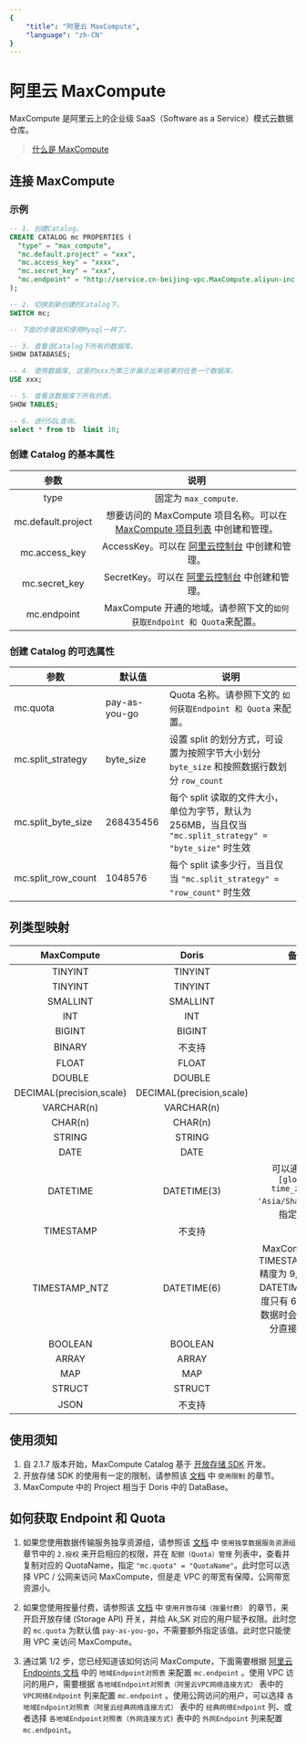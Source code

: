 ```yaml
---
{
    "title": "阿里云 MaxCompute",
    "language": "zh-CN"
}
---
```


# 阿里云 MaxCompute

MaxCompute 是阿里云上的企业级 SaaS（Software as a Service）模式云数据仓库。

> [什么是 MaxCompute](https://help.aliyun.com/zh/MaxCompute/product-overview/what-is-MaxCompute)


## 连接 MaxCompute

### 示例

``` sql 
-- 1. 创建Catalog。
CREATE CATALOG mc PROPERTIES (
  "type" = "max_compute",
  "mc.default.project" = "xxx",
  "mc.access_key" = "xxxx",
  "mc.secret_key" = "xxx",
  "mc.endpoint" = "http://service.cn-beijing-vpc.MaxCompute.aliyun-inc.com/api"
);

-- 2. 切换到新创建的Catalog下。
SWITCH mc;

-- 下面的步骤就和使用Mysql一样了。

-- 3. 查看该Catalog下所有的数据库。
SHOW DATABASES;

-- 4. 使用数据库, 这里的xxx为第三步展示出来结果的任意一个数据库。
USE xxx;

-- 5. 查看该数据库下所有的表。
SHOW TABLES;

-- 6. 进行SQL查询。
select * from tb  limit 10;
```


### 创建 Catalog 的基本属性 

|参数           | 说明    | 
|:-------------:|:-------:|
|   type       | 固定为 `max_compute`. |
|mc.default.project | 想要访问的 MaxCompute 项目名称。可以在 [MaxCompute 项目列表](https://MaxCompute.console.aliyun.com/cn-beijing/project-list) 中创建和管理。 | 
| mc.access_key | AccessKey。可以在 [阿里云控制台](https://ram.console.aliyun.com/manage/ak) 中创建和管理。| 
| mc.secret_key | SecretKey。可以在 [阿里云控制台](https://ram.console.aliyun.com/manage/ak) 中创建和管理。 | 
|mc.endpoint | MaxCompute 开通的地域。请参照下文的`如何获取Endpoint 和 Quota`来配置。 | 



### 创建 Catalog 的可选属性 

| 参数     |  默认值  | 说明 | 
|---|---|---|
|   mc.quota      | pay-as-you-go |  Quota 名称。请参照下文的 `如何获取Endpoint 和 Quota` 来配置。   | 
| mc.split_strategy | byte_size |   设置 split 的划分方式，可设置为按照字节大小划分 `byte_size` 和按照数据行数划分 `row_count` |
|  mc.split_byte_size| 268435456   |  每个 split 读取的文件大小，单位为字节，默认为 256MB，当且仅当 `"mc.split_strategy" = "byte_size"` 时生效 |
| mc.split_row_count | 1048576 | 每个 split 读多少行，当且仅当 `"mc.split_strategy" = "row_count"` 时生效  |




## 列类型映射

|MaxCompute               |Doris                    |备注     | 
|:-----------------------:|:-----------------------:|:------:|
|TINYINT                  |TINYINT                  |        |
|TINYINT                  |TINYINT                  |        |
|SMALLINT                 |SMALLINT                 |        |
|INT                      |INT                      |        |
|BIGINT                   |BIGINT                   |        |
|BINARY                   |不支持                    |        |
|FLOAT                    |FLOAT                    |        |
|DOUBLE                   |DOUBLE                   |        |
|DECIMAL(precision,scale) |DECIMAL(precision,scale) |        |
|VARCHAR(n)               |VARCHAR(n)               |        |
|CHAR(n)                  |CHAR(n)                  |        |
|STRING                   |STRING                   |        |
|DATE                     |DATE                     |        |
|DATETIME                 |DATETIME(3)              | 可以通过`SET [global] time_zone = 'Asia/Shanghai'`来指定时区 |
|TIMESTAMP                |不支持                    |        |
|TIMESTAMP_NTZ            |DATETIME(6)              |MaxCompute 的 TIMESTAMP_NTZ 精度为 9, Doris 的 DATETIME 最大精度只有 6，故读取数据时会将多的部分直接截断。 |
|BOOLEAN                  |BOOLEAN                  |        |
|ARRAY                    |ARRAY                    |        |
|MAP                      |MAP                      |        |
|STRUCT                   |STRUCT                   |        |
|JSON                     |不支持                    |        |


## 使用须知

1. 自 2.1.7 版本开始，MaxCompute Catalog 基于 [开放存储 SDK](https://help.aliyun.com/zh/maxcompute/user-guide/overview-1) 开发。
2. 开放存储 SDK 的使用有一定的限制，请参照该 [文档](https://help.aliyun.com/zh/maxcompute/user-guide/overview-1) 中 `使用限制` 的章节。
3. MaxCompute 中的 Project 相当于 Doris 中的 DataBase。 


## 如何获取 Endpoint 和 Quota


1. 如果您使用数据传输服务独享资源组，请参照该 [文档](https://help.aliyun.com/zh/maxcompute/user-guide/purchase-and-use-exclusive-resource-groups-for-dts) 中 `使用独享数据服务资源组` 章节中的 `2.授权` 来开启相应的权限，并在 `配额（Quota）管理` 列表中，查看并复制对应的 QuotaName，指定 `"mc.quota" = "QuotaName"`。此时您可以选择 VPC / 公网来访问 MaxCompute，但是走 VPC 的带宽有保障，公网带宽资源小。

2. 如果您使用按量付费，请参照该 [文档](https://help.aliyun.com/zh/maxcompute/user-guide/overview-1)
中 `使用开放存储（按量付费）` 的章节，来开启开放存储 (Storage API) 开关，并给 Ak,SK 对应的用户赋予权限。此时您的 `mc.quota` 为默认值 `pay-as-you-go`，不需要额外指定该值。此时您只能使用 VPC 来访问 MaxCompute。

3. 通过第 1/2 步，您已经知道该如何访问 MaxCompute，下面需要根据 [阿里云 Endpoints 文档](https://help.aliyun.com/zh/maxcompute/user-guide/endpoints) 中的 `地域Endpoint对照表` 来配置 `mc.endpoint` 。使用 VPC 访问的用户，需要根据 `各地域Endpoint对照表（阿里云VPC网络连接方式）` 表中的 `VPC网络Endpoint` 列来配置 `mc.endpoint` 。使用公网访问的用户，可以选择 `各地域Endpoint对照表（阿里云经典网络连接方式）` 表中的 `经典网络Endpoint` 列、或者选择 `各地域Endpoint对照表（外网连接方式)` 表中的 `外网Endpoint` 列来配置 `mc.endpoint`。

